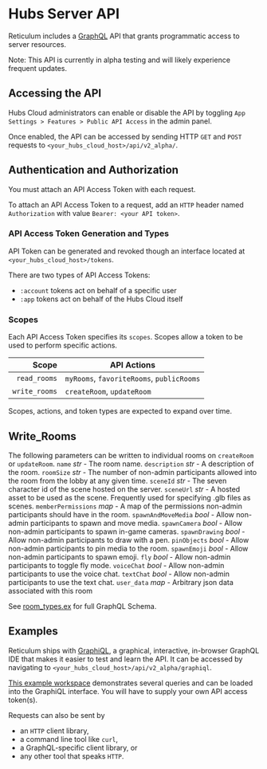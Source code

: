 # Hubs Server API
Reticulum includes a [GraphQL](https://graphql.org/) API that grants programmatic access to server resources. 

Note: This API is currently in alpha testing and will likely experience frequent updates.

## Accessing the API
Hubs Cloud administrators can enable or disable the API by toggling `App Settings > Features > Public API Access` in the admin panel. 

Once enabled, the API can be accessed by sending HTTP `GET` and `POST` requests to `<your_hubs_cloud_host>/api/v2_alpha/`. 

## Authentication and Authorization
You must attach an API Access Token with each request.

To attach an API Access Token to a request, add an `HTTP` header named `Authorization` with value `Bearer: <your API token>`. 

### API Access Token Generation and Types
API Token can be generated and revoked though an interface located at `<your_hubs_cloud_host>/tokens`.

There are two types of API Access Tokens: 
- `:account` tokens act on behalf of a specific user
- `:app` tokens act on behalf of the Hubs Cloud itself

### Scopes
Each API Access Token specifies its `scopes`. Scopes allow a token to be used to perform specific actions.

| Scope | API Actions |
| --:            |         --- |      
| `read_rooms` | `myRooms`, `favoriteRooms`, `publicRooms` |
| `write_rooms` | `createRoom`, `updateRoom` |

Scopes, actions, and token types are expected to expand over time.

## Write_Rooms
The following parameters can be written to individual rooms on `createRoom` or `updateRoom`.
`name` _str_ - The room name.
`description` _str_ - A description of the room.
`roomSize` _str_ - The number of non-admin participants allowed into the room from the lobby at any given time.
`sceneId` _str_ - The seven character id of the scene hosted on the server.
`sceneUrl` _str_ - A hosted asset to be used as the scene. Frequently used for specifying .glb files as scenes.
`memberPermissions` _map_ - A map of the permissions non-admin participants should have in the room.
  `spawnAndMoveMedia` _bool_ - Allow non-admin participants to spawn and move media.
  `spawnCamera` _bool_ - Allow non-admin participants to spawn in-game cameras.
  `spawnDrawing` _bool_ - Allow non-admin participants to draw with a pen.
  `pinObjects` _bool_ - Allow non-admin participants to pin media to the room.
  `spawnEmoji` _bool_ - Allow non-admin participants to spawn emoji.
  `fly` _bool_ - Allow non-admin participants to toggle fly mode.
  `voiceChat` _bool_ - Allow non-admin participants to use the voice chat.
  `textChat` _bool_ - Allow non-admin participants to use the text chat.
`user_data` _map_ - Arbitrary json data associated with this room

See [room_types.ex](../lib/ret_web/schema/room_types.ex) for full GraphQL Schema.

## Examples
Reticulum ships with [GraphiQL](https://github.com/graphql/graphiql/tree/main/packages/graphiql#graphiql), a graphical, interactive, in-browser GraphQL IDE that makes it easier to test and learn the API. It can be accessed by navigating to `<your_hubs_cloud_host>/api/v2_alpha/graphiql`. 

[This example workspace](../test/api/v2/graphiql-workspace-2020-12-07-15-26-56.json) demonstrates several queries and can be loaded into the GraphiQL interface. You will have to supply your own API access token(s).

Requests can also be sent by
- an `HTTP` client library, 
- a command line tool like `curl`, 
- a GraphQL-specific client library, or
- any other tool that speaks `HTTP`. 

